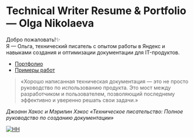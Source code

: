 # Technical Writer Resume & Portfolio — Olga Nikolaeva 

Добро пожаловать!✨  
Я — Ольга, технический писатель с опытом работы в Яндекс и навыками создания и оптимизации документации для IT-продуктов.

- [Портфолио](docs/portfolio.md)
- [Примеры работ](docs/writing-samples/)

> «Хорошо написанная техническая документация — это не просто руководство по использованию продукта. Это мост между разработчиком и пользователем, позволяющий последнему эффективно и уверенно решать свои задачи.»

_Джоанн Хакос и Мэрилин Хэкос «Техническое писательство: Полное руководство по созданию документации»_

[![HH](https://hhcdn.ru/icms/10132131.svg)](https://hh.ru/resume/869f25e8ff0b6e9a810039ed1f4f6435305a45?from=share_ios)
